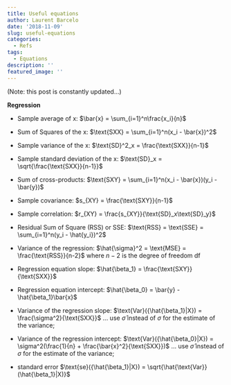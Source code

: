 ```yaml
---
title: Useful equations
author: Laurent Barcelo
date: '2018-11-09'
slug: useful-equations
categories:
  - Refs
tags:
  - Equations
description: ''
featured_image: ''
---
```


(Note: this post is constantly updated...)

**Regression**

* Sample average of x: $\bar{x} = \sum_{i=1}^n\frac{x_i}{n}$  

* Sum of Squares of the x:  $\text{SXX} = \sum_{i=1}^n(x_i - \bar{x})^2$

* Sample variance of the x: $\text{SD}^2_x = \frac{\text{SXX}}{n-1}$

* Sample standard deviation of the x: $\text{SD}_x = \sqrt{\frac{\text{SXX}}{n-1}}$

* Sum of cross-products: $\text{SXY} = \sum_{i=1}^n(x_i - \bar{x})(y_i - \bar{y})$

* Sample covariance: $s_{XY} = \frac{\text{SXY}}{n-1}$

* Sample correlation: $r_{XY} = \frac{s_{XY}}{\text{SD}_x\text{SD}_y}$

* Residual Sum of Square (RSS) or SSE: $\text{RSS} = \text{SSE} = \sum_{i=1}^n(y_i - \hat{y_i})^2$

* Variance of the regression: $\hat{\sigma}^2 = \text{MSE} = \frac{\text{RSS}}{n-2}$ where $n-2$ is the degree of freedom $\text{df}$

* Regression equation slope: $\hat{\beta_1} = \frac{\text{SXY}}{\text{SXX}}$

* Regression equation intercept: $\hat{\beta_0} = \bar{y} - \hat{\beta_1}\bar{x}$

* Variance of the regression slope:  $\text{Var}({\hat{\beta_1}|X}) = \frac{\sigma^2}{\text{SXX}}$ ... use $\hat{\sigma}$ instead of ${\sigma}$ for the estimate of the variance;

* Variance of the regression intercept: $\text{Var}({\hat{\beta_0}|X}) = \sigma^2(\frac{1}{n} + \frac{\bar{x}^2}{\text{SXX}})$  ... use $\hat{\sigma}$ instead of ${\sigma}$ for the estimate of the variance;

* standard error $\text{se}({\hat{\beta_1}|X}) = \sqrt{\hat{\text{Var}}(\hat{\beta_1}|X)}$   